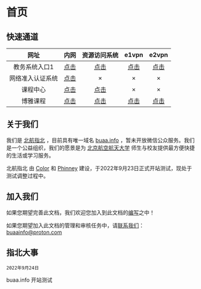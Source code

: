 # 首页

## 快速通道

|       网址       |                          内网                          |                                                                            资源访问系统                                                                            |                                     e1vpn                                     |                              e2vpn                              |
| :--------------: | :-----------------------------------------------------: | :----------------------------------------------------------------------------------------------------------------------------------------------------------------: | :----------------------------------------------------------------------------: | :-------------------------------------------------------------: |
|  教务系统入口1  | [点击](http://jwxt.buaa.edu.cn:8080/ieas2.1/ "教务系统入口1") | [点击](https://d.buaa.edu.cn/http-8080/77726476706e69737468656265737421fae0598869327d517f468ca88d1b203b/ieas2.1/?wrdrecordvisit=1663998912000 "教务系统入口（vpn网络）") | [点击](https://jwxt-buaa-edu-cn-8080-p.vpn.buaa.edu.cn:8118/ieas2.1/ "教务系统入口") | [点击](https://jwxt-8081.e2.buaa.edu.cn/ieas2.1/ "教务系统入口(e2))") |
| 网络准入认证系统 |      [点击](https://gw.buaa.edu.cn/ "网络准入认证系统")      |                                                                                 ×                                                                                 |                                       ×                                       |                               ×                               |
|     课程中心     |         [点击](http://course.buaa.edu.cn/ "课程中心")         |       [点击](https://d.buaa.edu.cn/http/77726476706e69737468656265737421f3f8548e343526526b0988e29d51367b8d67/?wrdrecordvisit=1663999226000 "课程中心（vpn网络）")       |                                       ×                                       |                               ×                               |
|     博雅课程     |            [点击](https://bykc.buaa.edu.cn "博雅")            |                            [点击](https://d.buaa.edu.cn/https/77726476706e69737468656265737421f2ee4a9f69327d517f468ca88d1b203b/login "博雅d")                            |                    [点击](https://bykc.e1.buaa.edu.cn/ "博雅e1")                    |             [点击](https://bykc.e2.buaa.edu.cn/ "博雅e2")             |

## 关于我们

我们是 [北航指北](https://buaa.info "北航指北") ，目前具有唯一域名 [buaa.info](https://buaa.info "北航指北") ，暂未开放微信公众服务。我们是一个公益组织，我们的愿景是为 [北京航空航天大学](https://buaa.edu.cn "北航") 师生与校友提供最方便快捷的生活或学习服务。

北航指北 由 [Color](https://github.com/Colorfulshadow) 和 [Phinney](https://github.com/fzyxh) 建设，于2022年9月23日正式开站测试，现处于测试调整过程中。

## 加入我们

如果您期望完善此文档，我们欢迎您加入到此文档的[编写](Write/0_write.md)之中！

如果您期望加入此文档的管理和审核任务中，请[联系我们](mailto:buaainfo@proton.com)：buaainfo@proton.com

## 指北大事

`2022年9月24日`

buaa.info 开站测试